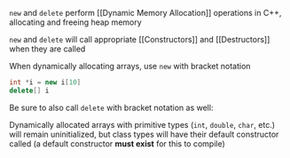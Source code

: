 `new` and `delete` perform [[Dynamic Memory Allocation]] operations in C++, allocating and freeing heap memory

`new` and `delete` will call appropriate [[Constructors]] and [[Destructors]] when they are called

When dynamically allocating arrays, use `new` with bracket notation 

```c++
int *i = new i[10]
delete[] i
```

Be sure to also call `delete` with bracket notation as well: 

Dynamically allocated arrays with primitive types (`int`, `double`, `char`, etc.) will remain uninitialized, but class types will have their default constructor called (a default constructor **must exist** for this to compile) 

